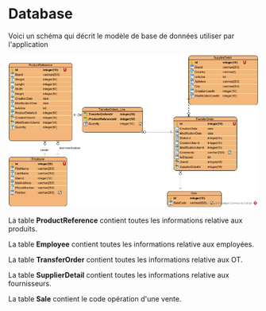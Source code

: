 # Database
Voici un schéma qui décrit le modèle de base de données utiliser par l'application

![Diagramme de classe.](./images/warehouse-stock-app.jpg)

La table **ProductReference** contient toutes les informations relative aux produits.

La table **Employee** contient toutes les informations relative aux employées.

La table **TransferOrder** contient toutes les informations relative aux OT.

La table **SupplierDetail** contient toutes les informations relative aux fournisseurs.

La table **Sale** contient le code opération d'une vente.
